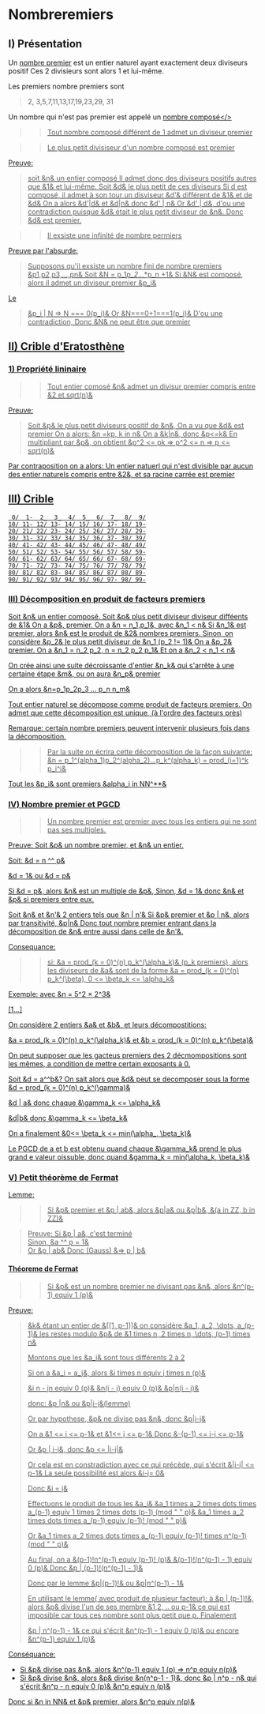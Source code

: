 # Nombreremiers

<!-- :vim: ft=aymd set sw=4 sts=4 et fdm=marker -->

## I) Présentation

Un <u>nombre premier</u> est un entier naturel ayant exactement deux diviseurs positif
Ces 2 divisieurs sont alors 1 et lui-même.

Les premiers nombre premiers sont

> 2, 3,5,7,11,13,17,19,23,29, 31

Un nombre qui n'est pas premier est appelé un <u>nombre composé</>

>> Tout nombre composé différent de 1 admet un diviseur premier
>>

>> Le plus petit divisiseur d'un nombre composé est premier
>>

Preuve:

> soit &n& un entier composé
> Il admet donc des diviseurs positifs autres que &1& et lui-même. Soit &d& le plus petit de ces diviseurs
> Si d est composé, il admet à son tour un disviseur &d'& différent de &1& et de &d&
> On a alors &d'|d& et &d|n& donc &d' | n&
> Or &d' | d&, d'ou une contradiction puisque &d& était le plus petit diviseur de &n&. Donc &d& est premier.

>> Il exsiste une infinité de nombre permiers
>>

Preuve par l'absurde:

> Supposons qu'il exsiste un nombre fini de nombre premiers &p1,p2,p3,...,pn&
> Soit &N = p_1*p_2*...*p_n +1&
> Si &N& est composé, alors il admet un diviseur premier &p_i&

Le

> &p_i | N => N === 0(p_i)&
> Or &N===0+1===1(p_i)&
> D'ou une contradiction, Donc &N& ne peut être que premier

## II) Crible d'Eratosthène

### 1) Propriété lininaire

>> Tout entier comosé &n& admet un divisur premier compris entre &2 et sqrt(n)&
>>

Preuve:

> Soit &p& le plus petit diviseurs positif de &n&, On a vu que &d& est premier
> On a alors: &n =kp, k in n&
> On a &k|n&, donc &p<=k&
> En multipliant par &p&, on obtient &p^2 <= pk => p^2 <= n => p <= sqrt(n)&

Par contraposition on a alors:
Un entier natuerl qui n'est divisible par aucun des entier naturels compris entre &2&, et sa racine carrée est premier

## III) Crible

```
 0/  1-  2_  3_  4/  5_  6/  7_  8/  9/
10/ 11- 12/ 13- 14/ 15/ 16/ 17- 18/ 19-
20/ 21/ 22/ 23- 24/ 25/ 26/ 27/ 28/ 29-
30/ 31- 32/ 33/ 34/ 35/ 36/ 37- 38/ 39/
40/ 41- 42/ 43- 44/ 45/ 46/ 47- 48/ 49/
50/ 51/ 52/ 53- 54/ 55/ 56/ 57/ 58/ 59-
60/ 61- 62/ 63/ 64/ 65/ 66/ 67- 68/ 69-
70/ 71- 72/ 73- 74/ 75/ 76/ 77/ 78/ 79/
80/ 81/ 82/ 83- 84/ 85/ 86/ 87/ 88/ 89-
90/ 91/ 92/ 93/ 94/ 95/ 96/ 97- 98/ 99-
```

### III) Décomposition en produit de facteurs premiers

Soit &n& un entier composé. Soit &p& plus petit diviseur diviseur difféents de &1&
On a &p&, premier. On a &n = n_1,p_1&, avec &n_1 < n&
Si &n_1& est premier, alors &n& est le produit de &2& nombres premiers. Sinon, on considère &p_2& le plus petit diviseur de &n_1 (p_2 != 1)&
On a &p_2& premier. On a &n_1 = n_2 p_2, n = n_2 p_2 p_1& Et on a &n_2 < n_1 < n&

On crée ainsi une suite décroissante d'entier &n_k& qui s'arrête à une certaine étape &m&, ou on aura &n_p& premier

On a alors &n=p_1p_2p_3 ... p_n n_m&

Tout entier naturel se décompose comme produit de facteurs premiers. On admet que cette décomposition est unique, (à l'ordre des facteurs près)

Remarque: certain nombre premiers peuvent intervenir plusieurs fois dans la décomposition.

>> Par la suite on écrira cette décomposition de la façon suivante: &n = p_1^(alpha_1)p_2^(alpha_2)...p_k^(alpha_k) = prod_(i=1)^k p_i^i&
>>

Tout les &p_i& sont premiers &alpha_i in NN^**&

### IV) Nombre premier et PGCD

>> Un nombre premier est premier avec tous les entiers qui ne sont pas ses multiples.
>>

<u>Preuve</u>: Soit &p& un nombre premier, et &n& un entier.

Soit: &d = n ^^ p&

&d = 1& ou &d = p&

Si &d = p&, alors &n& est un multiple de &p&, Sinon, &d = 1& donc &n& et &p& si premiers entre eux.

Soit &n& et &n'& 2 entiers tels que &n | n'&
Si &p& premier et &p | n&, alors par transitivité, &p|n& Donc tout nombre premier entrant dans la décomposition de  &n& entre aussi dans celle de &n'&.

<u>Consequance:</u>

>> si: &a = prod_(k = 0)^(n)  p_k^(\alpha_k)& (p_k premiers),
>> alors les diviseurs de &a& sont de la forme &a = prod_(k = 0)^(n)  p_k^(\beta), 0 <= \beta_k <= \alpha_k&
>>

Exemple: avec &n = 5^2 × 2^3&

[1...]

On considère 2 entiers &a& et &b&, et leurs décompostitions:

&a = prod_(k = 0)^(n)  p_k^(\alpha_k)& et
&b = prod_(k = 0)^(n)  p_k^(\beta)&

On peut supposer que les gacteus premiers des 2 décmompositions sont les mêmes, a condition de mettre certain exposants à 0.

Soit &d = a^^b&? On sait alors que &d& peut se decomposer sous la forme &d = prod_(k = 0)^(n)  p_k^(\gamma)&

&d | a& donc chaque &\gamma_k <= \alpha_k&

&d|b& donc &\gamma_k <= \beta_k&

On a finalement &0<= \beta_k <= min(\alpha_, \beta_k)&

Le PGCD de a et b est obtenu quand chaque &\gamma_k& prend le plus grand e valeur oissuble, donc quand
&gamma_k = min(\alpha_k, \beta_k)&

### V) Petit théorème de Fermat

<u>Lemme</u>: 
>> Si &p& premier et &p | ab&, alors &p|a& ou &p|b&, &(a in ZZ, b in ZZ)&

> <u>Preuve</u>:
> Si &p | a&, c'est terminé  
> Sinon, &a ^^ p = 1&  
> Or &p | ab& 
> Donc (Gauss) &=> p | b&

#### Théoreme de Fermat

>> Si &p& est un nombre premier ne divisant pas &n&, alors &n^(p-1) equiv 1 (p)&

<u> Preuve</u>:
> &k& étant un entier de &[[1, p-1]]&
> on considère &a_1, a_2, \dots, a_(p-1)& les restes modulo &p& de &1 times n, 2 times n, \dots, (p-1) times n&
>
> Montons que les &a_i& sont tous différents 2 à 2
>
> Si on a &a_i = a_j&, alors &i times n equiv j times n (p)&
>
> &i n - jn equiv 0 (p)&
> &n(i - j) equiv 0 (p)&
> &p|n(i - j)&
> 
> donc: &p |n& ou &p|i-j&(lemme)
>
> Or par hypothese, &p& ne divise pas &n&, donc &p|i-j&
>
> On a  &1 <= i <= p-1& et &1<= j <= p-1&
> Donc &-(p-1) <= i-j <= p-1&
>
> Or &p | i-j&, donc &p <= |i-j|&
>
> Or cela est en constradiction avec ce qui précède, qui s'écrit &|i-j| <= p-1&
> La seule possibilité est alors &i-j= 0&
>
> Donc &i = j&
>
> Effectuons le produit de tous les &a_i&
> &a_1 times a_2 times dots times a_(p-1) equiv 1 times 2 times dots (p-1) (mod " " p)& 
> &a_1 times a_2 times dots times a_(p-1) equiv (p-1)! (mod " " p)& 
> 
> Or &a_1 times a_2 times dots times a_(p-1) equiv (p-1)! times n^(p-1) (mod " " p)& 
>
> Au final, on a &(p-1)!n^(p-1) equiv (p-1)! (p)&
> &(p-1)!(n^(p-1) - 1)  equiv 0 (p)&
> Donc &p | (p-1)!(n^(p-1) - 1)&
>
> Donc par le lemme
> &p|(p-1)!& ou &p|n^(p-1) - 1&
>
> En utilisant le lemme( avec produit de plusieur facteur):
> à &p | (p-1)!&, alors &p& divise l'un de ses membre &1,2, .. ou p-1& ce qui est imposible car tous ces nombre sont plus petit que p.
> Finalement
>
> &p | n^(p-1) - 1&
> ce qui s'écrit &n^(p-1) - 1 equiv 0 (p)& ou encore &n^(p-1) equiv 1 (p)&

Conséquance:
- Si &p& divise pas &n&, alors &n^(p-1) equiv 1 (p) => n^p equiv n(p)& 
- Si &p& divise &n&, alors &p& divise &n(n^p-1 - 1)&, donc &p | n^p - n& qui s'écrit 
&n^p - n equiv 0 (p)&
&n^p equiv n (p)&

Donc si &n in NN& et &p& premier, alors &n^p equiv n(p)&









